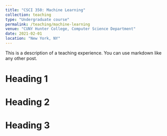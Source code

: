 ```yaml
---
title: "CSCI 350: Machine Learning"
collection: teaching
type: "Undergraduate course"
permalink: /teaching/machine-learning
venue: "CUNY Hunter College, Computer Science Department"
date: 2021-02-01
location: "New York, NY"
---
```


This is a description of a teaching experience. You can use markdown like any other post.

Heading 1
======

Heading 2
======

Heading 3
======
